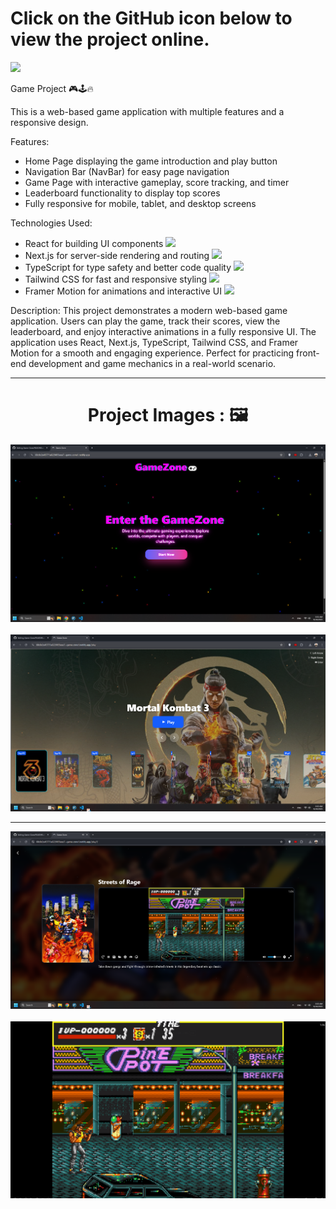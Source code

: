 <div>
  <h1>Click on the GitHub icon below to view the project online.</h1>
  <a href="https://68c0c2e45771a622f455eea7--game-zone1.netlify.app/">
    <img src="https://img.shields.io/badge/github-%23121011.svg?style=for-the-badge&logo=github&logoColor=white"/>
  </a>
</div>

Game Project 🎮🕹️🔥  

This is a web-based game application with multiple features and a responsive design.  

Features:
<ul>
  <li>Home Page displaying the game introduction and play button</li>
  <li>Navigation Bar (NavBar) for easy page navigation</li>
  <li>Game Page with interactive gameplay, score tracking, and timer</li>
  <li>Leaderboard functionality to display top scores</li>
  <li>Fully responsive for mobile, tablet, and desktop screens</li>
</ul>

Technologies Used:
<ul>
  <li>React for building UI components <img width='20px' src='https://skillicons.dev/icons?i=react'></li>
  <li>Next.js for server-side rendering and routing <img width='20px' src='https://skillicons.dev/icons?i=next'></li>
  <li>TypeScript for type safety and better code quality <img width='20px' src='https://skillicons.dev/icons?i=typescript'></li>
  <li>Tailwind CSS for fast and responsive styling <img width='20px' src='https://skillicons.dev/icons?i=tailwindcss'></li>
  <li>Framer Motion for animations and interactive UI <img width='20px' src='https://skillicons.dev/icons?i=framer'></li>
</ul>

Description:
This project demonstrates a modern web-based game application. Users can play the game, track their scores, view the leaderboard, and enjoy interactive animations in a fully responsive UI. The application uses React, Next.js, TypeScript, Tailwind CSS, and Framer Motion for a smooth and engaging experience. Perfect for practicing front-end development and game mechanics in a real-world scenario.

<hr/>

<h1 align="center">Project Images : 🖼️</h1>
<div align="center">
  <img src="/pic1.png" width="700px" />
  <br/><br/>
  <img src="/pic2.png" width="700px" />
</div>
<hr>
<div align="center">
  <img src="/pic3.png" width="700px" />
  <br/><br/>
  <img src="/pic4.png" width="700px" />
</div>
